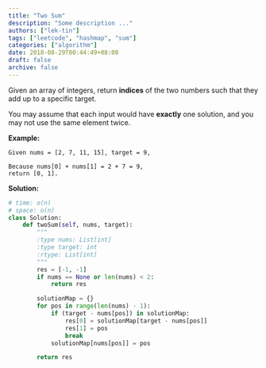 ```yaml
---
title: "Two Sum"
description: "Some description ..."
authors: ["lek-tin"]
tags: ["leetcode", "hashmap", "sum"]
categories: ["algorithm"]
date: 2018-08-29T00:44:49+08:00
draft: false
archive: false
---
```

Given an array of integers, return **indices** of the two numbers such that they add up to a specific target.

You may assume that each input would have **exactly** one solution, and you may not use the same element twice.

**Example:**
```
Given nums = [2, 7, 11, 15], target = 9,

Because nums[0] + nums[1] = 2 + 7 = 9,
return [0, 1].
```
**Solution:**
```python
# time: o(n)
# space: o(n)
class Solution:
    def twoSum(self, nums, target):
        """
        :type nums: List[int]
        :type target: int
        :rtype: List[int]
        """
        res = [-1, -1]
        if nums == None or len(nums) < 2:
            return res

        solutionMap = {}
        for pos in range(len(nums) - 1):
            if (target - nums[pos]) in solutionMap:
                res[0] = solutionMap[target - nums[pos]]
                res[1] = pos
                break
            solutionMap[nums[pos]] = pos

        return res
```